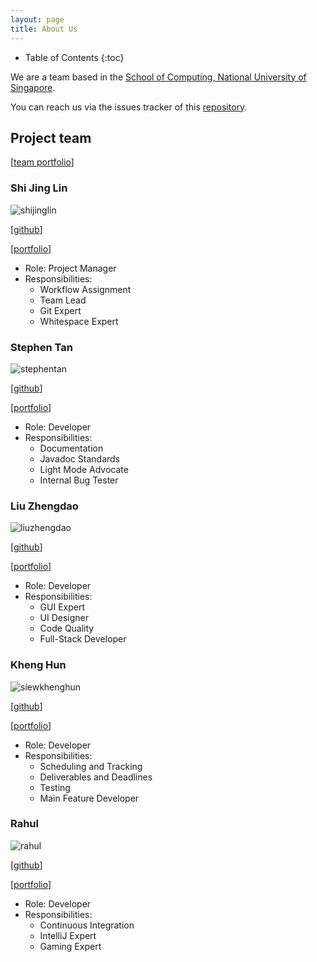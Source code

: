 ```yaml
---
layout: page
title: About Us
---
```

* Table of Contents
{:toc}

We are a team based in the [School of Computing, National University of Singapore](http://www.comp.nus.edu.sg).

You can reach us via the issues tracker of this [repository](https://github.com/AY2021S1-CS2103T-F13-1/tp/issues).

## Project team

[[team portfolio](https://github.com/AY2021S1-CS2103T-F13-1)]

### Shi Jing Lin

![shijinglin](images/aqcd.png)

[[github](https://github.com/aqcd)]

[[portfolio](team/aqcd.md)]

* Role: Project Manager
* Responsibilities:
    * Workflow Assignment
    * Team Lead
    * Git Expert
    * Whitespace Expert
    
### Stephen Tan

![stephentan](images/blackonyyx.png)

[[github](http://github.com/blackonyyx)]

[[portfolio](team/blackonyyx.md)]

* Role: Developer
* Responsibilities:
    * Documentation
    * Javadoc Standards
    * Light Mode Advocate
    * Internal Bug Tester

### Liu Zhengdao

![liuzhengdao](images/justacasul.png)

[[github](https://github.com/justacasul)] 

[[portfolio](team/justacasul.md)]

* Role: Developer
* Responsibilities:
    * GUI Expert
    * UI Designer
    * Code Quality
    * Full-Stack Developer

### Kheng Hun

![siewkhenghun](images/khenghun.png)

[[github](https://github.com/khenghun)]

[[portfolio](team/khenghun.md)]

* Role: Developer
* Responsibilities:
    * Scheduling and Tracking
    * Deliverables and Deadlines
    * Testing
    * Main Feature Developer
    
### Rahul

![rahul](images/rahul0506.png)

[[github](https://github.com/Rahul0506)]

[[portfolio](team/rahul.md)]

* Role: Developer
* Responsibilities:
    * Continuous Integration
    * IntelliJ Expert
    * Gaming Expert
